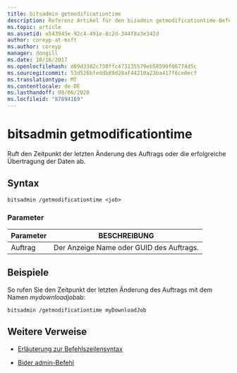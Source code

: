 ```yaml
---
title: bitsadmin getmodificationtime
description: Referenz Artikel für den bizadmin getmodificationtime-Befehl, der den Zeitpunkt der letzten Änderung des Auftrags oder die erfolgreiche Übertragung der Daten abruft.
ms.topic: article
ms.assetid: e543945e-92c4-491e-8c2d-344f8a3e342d
author: coreyp-at-msft
ms.author: coreyp
manager: dongill
ms.date: 10/16/2017
ms.openlocfilehash: d89d3382c738ffc473135579eb58590f06774d5c
ms.sourcegitcommit: 53d526bfeddb89d28af44210a23ba417f6ce0ecf
ms.translationtype: MT
ms.contentlocale: de-DE
ms.lasthandoff: 08/06/2020
ms.locfileid: "87894169"
---
```

# <a name="bitsadmin-getmodificationtime"></a>bitsadmin getmodificationtime

Ruft den Zeitpunkt der letzten Änderung des Auftrags oder die erfolgreiche Übertragung der Daten ab.

## <a name="syntax"></a>Syntax

```
bitsadmin /getmodificationtime <job>
```

### <a name="parameters"></a>Parameter

| Parameter | BESCHREIBUNG |
| -------------- | -------------- |
| Auftrag | Der Anzeige Name oder GUID des Auftrags. |

## <a name="examples"></a>Beispiele

So rufen Sie den Zeitpunkt der letzten Änderung des Auftrags mit dem Namen *mydownloadjob*ab:

```
bitsadmin /getmodificationtime myDownloadJob
```

## <a name="additional-references"></a>Weitere Verweise

- [Erläuterung zur Befehlszeilensyntax](command-line-syntax-key.md)

- [Bider admin-Befehl](bitsadmin.md)

